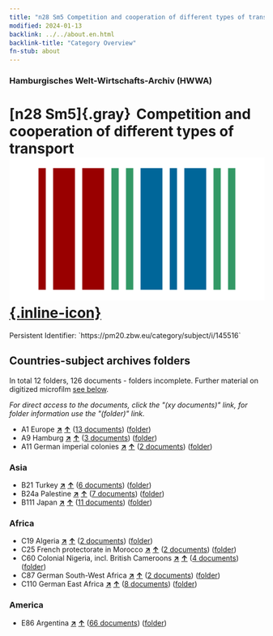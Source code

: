 ```yaml
---
title: "n28 Sm5 Competition and cooperation of different types of transport"
modified: 2024-01-13
backlink: ../../about.en.html
backlink-title: "Category Overview"
fn-stub: about
---
```


### Hamburgisches Welt-Wirtschafts-Archiv (HWWA)

# [n28 Sm5]{.gray}&#8201; Competition and cooperation of different types of transport &#160; [![Wikidata](/images/Wikidata-logo.svg "Wikidata"){.inline-icon}](http://www.wikidata.org/entity/Q104711095)

<div class="hint">Persistent Identifier: `https://pm20.zbw.eu/category/subject/i/145516`</div>







## Countries-subject archives folders







In total 12 folders, 126 documents - folders incomplete. Further material on digitized microfilm [see below](#filmsections).

_For direct access to the documents, click the "(xy documents)" link, for folder information use the "(folder)" link._


- A1 Europe [**&nearr;**](../../../geo/i/140892/about.en.html "Europe (all folders)") [**&uarr;**](../../../geo/about.en.html#A1 "Country category system") (<a href="https://pm20.zbw.eu/iiifview/folder/sh/140892,145516" title="about: Europe : Competition and cooperation of different types of transport" target="_blank">13 documents</a>) ([folder](../../../../folder/sh/1408xx/140892/1455xx/145516/about.en.html))
- A9 Hamburg [**&nearr;**](../../../geo/i/140905/about.en.html "Hamburg (all folders)") [**&uarr;**](../../../geo/about.en.html#A9 "Country category system") (<a href="https://pm20.zbw.eu/iiifview/folder/sh/140905,145516" title="about: Hamburg : Competition and cooperation of different types of transport" target="_blank">3 documents</a>) ([folder](../../../../folder/sh/1409xx/140905/1455xx/145516/about.en.html))
- A11 German imperial colonies [**&nearr;**](../../../geo/i/140960/about.en.html "German imperial colonies (all folders)") [**&uarr;**](../../../geo/about.en.html#A11 "Country category system") (<a href="https://pm20.zbw.eu/iiifview/folder/sh/140960,145516" title="about: German imperial colonies : Competition and cooperation of different types of transport" target="_blank">2 documents</a>) ([folder](../../../../folder/sh/1409xx/140960/1455xx/145516/about.en.html))

### Asia

- B21 Turkey [**&nearr;**](../../../geo/i/141111/about.en.html "Turkey (all folders)") [**&uarr;**](../../../geo/about.en.html#B21 "Country category system") (<a href="https://pm20.zbw.eu/iiifview/folder/sh/141111,145516" title="about: Turkey : Competition and cooperation of different types of transport" target="_blank">6 documents</a>) ([folder](../../../../folder/sh/1411xx/141111/1455xx/145516/about.en.html))
- B24a Palestine [**&nearr;**](../../../geo/i/141115/about.en.html "Palestine (all folders)") [**&uarr;**](../../../geo/about.en.html#B24a "Country category system") (<a href="https://pm20.zbw.eu/iiifview/folder/sh/141115,145516" title="about: Palestine : Competition and cooperation of different types of transport" target="_blank">7 documents</a>) ([folder](../../../../folder/sh/1411xx/141115/1455xx/145516/about.en.html))
- B111 Japan [**&nearr;**](../../../geo/i/141272/about.en.html "Japan (all folders)") [**&uarr;**](../../../geo/about.en.html#B111 "Country category system") (<a href="https://pm20.zbw.eu/iiifview/folder/sh/141272,145516" title="about: Japan : Competition and cooperation of different types of transport" target="_blank">11 documents</a>) ([folder](../../../../folder/sh/1412xx/141272/1455xx/145516/about.en.html))

### Africa

- C19 Algeria [**&nearr;**](../../../geo/i/141354/about.en.html "Algeria (all folders)") [**&uarr;**](../../../geo/about.en.html#C19 "Country category system") (<a href="https://pm20.zbw.eu/iiifview/folder/sh/141354,145516" title="about: Algeria : Competition and cooperation of different types of transport" target="_blank">2 documents</a>) ([folder](../../../../folder/sh/1413xx/141354/1455xx/145516/about.en.html))
- C25 French protectorate in Morocco [**&nearr;**](../../../geo/i/141358/about.en.html "French protectorate in Morocco (all folders)") [**&uarr;**](../../../geo/about.en.html#C25 "Country category system") (<a href="https://pm20.zbw.eu/iiifview/folder/sh/141358,145516" title="about: French protectorate in Morocco : Competition and cooperation of different types of transport" target="_blank">2 documents</a>) ([folder](../../../../folder/sh/1413xx/141358/1455xx/145516/about.en.html))
- C60 Colonial Nigeria, incl. British Cameroons [**&nearr;**](../../../geo/i/141409/about.en.html "Colonial Nigeria, incl. British Cameroons (all folders)") [**&uarr;**](../../../geo/about.en.html#C60 "Country category system") (<a href="https://pm20.zbw.eu/iiifview/folder/sh/141409,145516" title="about: Colonial Nigeria, incl. British Cameroons : Competition and cooperation of different types of transport" target="_blank">4 documents</a>) ([folder](../../../../folder/sh/1414xx/141409/1455xx/145516/about.en.html))
- C87 German South-West Africa [**&nearr;**](../../../geo/i/141450/about.en.html "German South-West Africa (all folders)") [**&uarr;**](../../../geo/about.en.html#C87 "Country category system") (<a href="https://pm20.zbw.eu/iiifview/folder/sh/141450,145516" title="about: German South-West Africa : Competition and cooperation of different types of transport" target="_blank">2 documents</a>) ([folder](../../../../folder/sh/1414xx/141450/1455xx/145516/about.en.html))
- C110 German East Africa [**&nearr;**](../../../geo/i/141471/about.en.html "German East Africa (all folders)") [**&uarr;**](../../../geo/about.en.html#C110 "Country category system") (<a href="https://pm20.zbw.eu/iiifview/folder/sh/141471,145516" title="about: German East Africa : Competition and cooperation of different types of transport" target="_blank">8 documents</a>) ([folder](../../../../folder/sh/1414xx/141471/1455xx/145516/about.en.html))

### America

- E86 Argentina [**&nearr;**](../../../geo/i/141692/about.en.html "Argentina (all folders)") [**&uarr;**](../../../geo/about.en.html#E86 "Country category system") (<a href="https://pm20.zbw.eu/iiifview/folder/sh/141692,145516" title="about: Argentina : Competition and cooperation of different types of transport" target="_blank">66 documents</a>) ([folder](../../../../folder/sh/1416xx/141692/1455xx/145516/about.en.html))



<a id="filmsections" />













